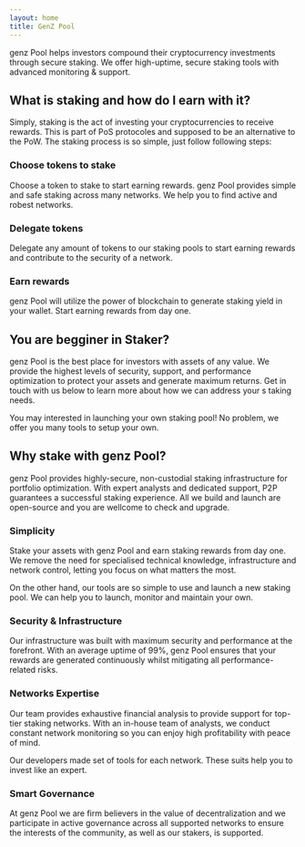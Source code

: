 ```yaml
---
layout: home
title: GenZ Pool
---
```


genz Pool helps investors compound their cryptocurrency investments through 
secure staking. We offer high-uptime, secure staking tools with advanced 
monitoring & support.

## What is staking and how do I earn with it?

Simply, staking is the act of investing your cryptocurrencies to receive 
rewards. This is part of PoS protocoles and supposed to be an alternative to 
the PoW. The staking process is so simple, just follow following steps:

### Choose tokens to stake

Choose a token to stake to start earning rewards. genz Pool provides simple 
and safe staking across many networks. We help you to find active and robest 
networks.

### Delegate tokens

Delegate any amount of tokens to our staking pools to start earning rewards
and contribute to the security of a network.

### Earn rewards

genz Pool will utilize the power of blockchain to generate staking yield 
in your wallet. Start earning rewards from day one.

## You are begginer in Staker?


genz Pool is the best place for investors with assets of any value.
We provide the highest levels of security, support, and performance 
optimization to protect your assets and generate maximum returns. Get 
in touch with us below to learn more about how we can address your s
taking needs.

You may interested in launching your own staking pool! No problem, we 
offer you many tools to setup your own.

## Why stake with genz Pool?

genz Pool provides highly-secure, non-custodial staking infrastructure for portfolio optimization. With expert analysts and dedicated support, P2P guarantees a successful staking experience. All we build and launch are open-source and you are wellcome to check and upgrade.


### Simplicity

Stake your assets with genz Pool and earn staking rewards from day one. We remove the need for specialised technical knowledge, infrastructure and network control, letting you focus on what matters the most.

On the other hand, our tools are so simple to use and launch a new staking pool. We can help you to launch, monitor and maintain your own.

### Security & Infrastructure

Our infrastructure was built with maximum security and performance at the forefront. With an average uptime of 99%, genz Pool ensures that your rewards are generated continuously whilst mitigating all performance-related risks.

### Networks Expertise

Our team provides exhaustive financial analysis to provide support for top-tier staking networks. With an in-house team of analysts, we conduct constant network monitoring so you can enjoy high profitability with peace of mind.

Our developers made set of tools for each network. These suits help you to invest like an expert.

### Smart Governance

At genz Pool we are firm believers in the value of decentralization and we participate in active governance across all supported networks to ensure the interests of the community, as well as our stakers, is supported.




